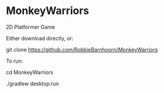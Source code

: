 # MonkeyWarriors
2D Platformer Game

Either download directly, or:

git clone https://github.com/RobbieBarnhoorn/MonkeyWarriors


To run:

cd MonkeyWarriors

./gradlew desktop:run
